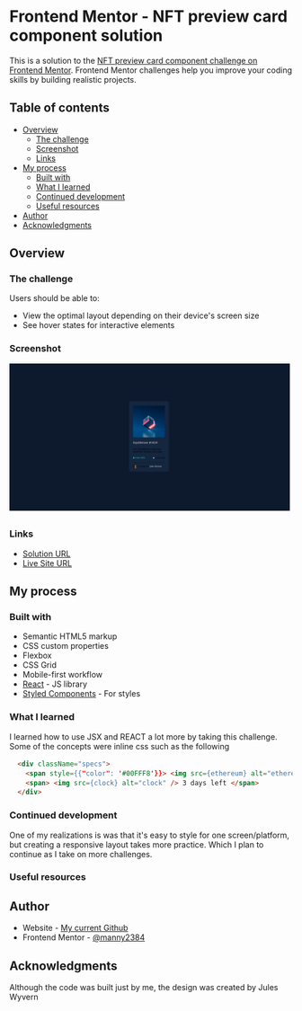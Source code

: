 # Frontend Mentor - NFT preview card component solution

This is a solution to the [NFT preview card component challenge on Frontend Mentor](https://www.frontendmentor.io/challenges/nft-preview-card-component-SbdUL_w0U). Frontend Mentor challenges help you improve your coding skills by building realistic projects. 

## Table of contents

- [Overview](#overview)
  - [The challenge](#the-challenge)
  - [Screenshot](#screenshot)
  - [Links](#links)
- [My process](#my-process)
  - [Built with](#built-with)
  - [What I learned](#what-i-learned)
  - [Continued development](#continued-development)
  - [Useful resources](#useful-resources)
- [Author](#author)
- [Acknowledgments](#acknowledgments)

## Overview

### The challenge

Users should be able to:

- View the optimal layout depending on their device's screen size
- See hover states for interactive elements

### Screenshot

![](./nft-preview-card-component-main/screenshot.png)


### Links

- [Solution URL](https://your-solution-url.com)
- [Live Site URL](https://zealous-curie-bb2083.netlify.app/)

## My process

### Built with

- Semantic HTML5 markup
- CSS custom properties
- Flexbox
- CSS Grid
- Mobile-first workflow
- [React](https://reactjs.org/) - JS library
- [Styled Components](https://styled-components.com/) - For styles

### What I learned

I learned how to use JSX and REACT a lot more by taking this challenge. Some of the concepts were inline css such as the following 

```html
  <div className="specs">
    <span style={{"color": '#00FFF8'}}> <img src={ethereum} alt="ethereum" /> 0.041 ETH </span>
    <span> <img src={clock} alt="clock" /> 3 days left </span>
  </div>

```


### Continued development

One of my realizations is was that it's easy to style for one screen/platform, but creating a responsive layout takes more practice. Which I plan to continue as I take on more challenges.


### Useful resources


## Author

- Website - [My current Github](https://github.com/manny2384)
- Frontend Mentor - [@manny2384](https://www.frontendmentor.io/profile/yourusername)


## Acknowledgments

Although the code was built just by me, the design was created by Jules Wyvern

